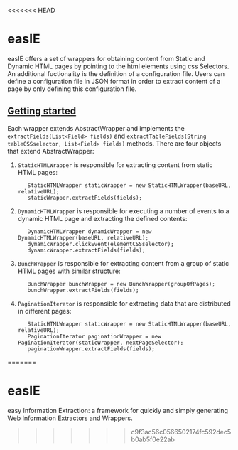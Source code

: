 <<<<<<< HEAD
# easIE
easIE offers a set of wrappers for obtaining content from Static and Dynamic HTML pages by pointing to the html elements using css Selectors. An additional fuctionality is the definition of a configuration file. Users can define a configuration file in JSON format in order to extract content of a page by only defining this configuration file.

<h2><u>Getting started</u></h2>

Each wrapper extends AbstractWrapper and implements the `extractFields(List<Field> fields)` and `extractTableFields(String tableCSSselector, List<Field> fields)` methods. There are four objects that extend AbstractWrapper:

1. `StaticHTMLWrapper` is responsible for extracting content from static HTML pages:

          StaticHTMLWrapper staticWrapper = new StaticHTMLWrapper(baseURL, relativeURL);
          staticWrapper.extractFields(fields);

2. `DynamicHTMLWrapper` is responsible for executing a number of events to a dynamic HTML page and extracting the defined contents: 

          DynamicHTMLWrapper dynamicWrapper = new DynamicHTMLWrapper(baseURL, relativeURL);
          dymamicWrapper.clickEvent(elementCSSselector);
          dynamicWrapper.extractFields(fields);

3. `BunchWrapper` is responsible for extracting content from a group of static HTML pages with similar structure:

          BunchWrapper bunchWrapper = new BunchWrapper(groupOfPages);
          bunchWrapper.extractFields(fields);
          
4. `PaginationIterator` is responsible for extracting data that are distributed in different pages:

          StaticHTMLWrapper staticWrapper = new StaticHTMLWrapper(baseURL, relativeURL);
          PaginationIterator paginationWrapper = new PaginationIterator(staticWrapper, nextPageSelector);
          paginationWrapper.extractFields(fields);
=======
# easIE
easy Information Extraction: a framework for quickly and simply generating Web Information Extractors and Wrappers.
>>>>>>> c9f3ac56c0566502174fc592dec5b0ab5f0e22ab
